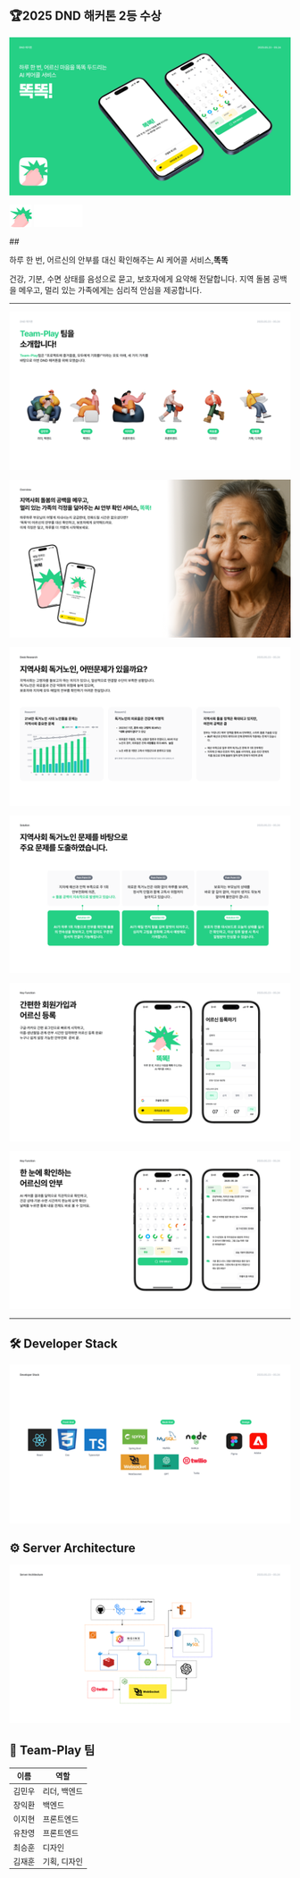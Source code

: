 ## 🏆2025 DND 해커톤 2등 수상
![1](https://github.com/DND-HACKATHON-Teamplay/.github/blob/main/profile/assets/1.png?raw=true)

<p align="left">
  <img src="https://github.com/DND-HACKATHON-Teamplay/.github/blob/main/profile/assets/logo.png?raw=true" width="40"/>
  <img src="https://github.com/DND-HACKATHON-Teamplay/.github/blob/main/profile/assets/typo.png?raw=true" height="40"/>
</p> ## 


하루 한 번, 어르신의 안부를 대신 확인해주는 AI 케어콜 서비스,**똑똑**

건강, 기분, 수면 상태를 음성으로 묻고, 보호자에게 요약해 전달합니다.
지역 돌봄 공백을 메우고, 멀리 있는 가족에게는 심리적 안심을 제공합니다.

---

![2](https://github.com/DND-HACKATHON-Teamplay/.github/blob/main/profile/assets/2.png?raw=true)

![3](https://github.com/DND-HACKATHON-Teamplay/.github/blob/main/profile/assets/3.png?raw=true)

![4](https://github.com/DND-HACKATHON-Teamplay/.github/blob/main/profile/assets/4.png?raw=true)

![5](https://github.com/DND-HACKATHON-Teamplay/.github/blob/main/profile/assets/5.png?raw=true)

![6](https://github.com/DND-HACKATHON-Teamplay/.github/blob/main/profile/assets/6.png?raw=true)

![7](https://github.com/DND-HACKATHON-Teamplay/.github/blob/main/profile/assets/7.png?raw=true)

---

## 🛠 Developer Stack

![8](https://github.com/DND-HACKATHON-Teamplay/.github/blob/main/profile/assets/8.png?raw=true)

## ⚙️ Server Architecture

![9](https://github.com/DND-HACKATHON-Teamplay/.github/blob/main/profile/assets/9.png?raw=true)

## 👥 Team-Play 팀

| 이름     | 역할         |
|----------|--------------|
| 김민우   | 리더, 백엔드 |
| 장익환   | 백엔드       |
| 이지현   | 프론트엔드   |
| 유찬영   | 프론트엔드   |
| 최승훈   | 디자인       |
| 김재훈   | 기획, 디자인 |

